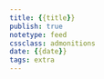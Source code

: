 ```yaml
---
title: {{title}}
publish: true
notetype: feed
cssclass: admonitions
date: {{date}}
tags: extra
---
```


